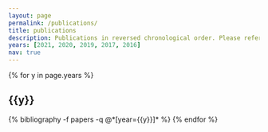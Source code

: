 ```yaml
---
layout: page
permalink: /publications/
title: publications
description: Publications in reversed chronological order. Please refer to the **project** page for papers' PDFs and other materials, such as slides and videos. Generated by jekyll-scholar.
years: [2021, 2020, 2019, 2017, 2016]
nav: true
---
```


<div class="publications">

{% for y in page.years %}
  <h2 class="year">{{y}}</h2>
  {% bibliography -f papers -q @*[year={{y}}]* %}
{% endfor %}

</div>
